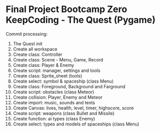 # Final Project Bootcamp Zero KeepCoding - The Quest (Pygame)

Commit processing:

1. The Quest init
2. Create all workspace
3. Create class: Controller
4. Create class: Scene - Menu, Game, Record
5. Create class: Player & Enemy
6. Create script: manager, settings and tools
7. Create class: Sprite_sheet (tools)
8. Create select: symbol & spaceship (class Menu)
9. Create class: Foreground, Background and Farground
10. Create script: obstacles (class Meteor)
11. Create collision: Player, Enemy and Meteor
12. Create import: music, sounds and texts
13. Create Canvas: lives, health, level, timer, highscore, score
14. Create script: weapons (class Bullet and Missile)
15. Create function: ai types (class Enemy)
16. Create select: types and models of spaceships (class Menu)
